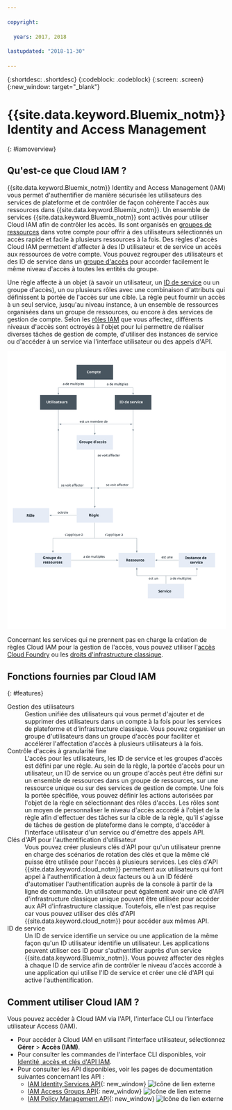 ```yaml
---

copyright:

  years: 2017, 2018

lastupdated: "2018-11-30"

---
```


{:shortdesc: .shortdesc}
{:codeblock: .codeblock}
{:screen: .screen}
{:new_window: target="_blank"}

# {{site.data.keyword.Bluemix_notm}} Identity and Access Management
{: #iamoverview}

## Qu'est-ce que Cloud IAM ?

{{site.data.keyword.Bluemix_notm}} Identity and Access Management (IAM) vous permet d'authentifier de manière sécurisée les utilisateurs des services de plateforme et de contrôler de façon cohérente l'accès aux ressources dans {{site.data.keyword.Bluemix_notm}}. Un ensemble de services {{site.data.keyword.Bluemix_notm}} sont activés pour utiliser Cloud IAM afin de contrôler les accès. Ils sont organisés en [groupes de ressources](/docs/account/resourcegroups.html) dans votre compte pour offrir à des utilisateurs sélectionnés un accès rapide et facile à plusieurs ressources à la fois. Des règles d'accès Cloud IAM permettent d'affecter à des ID utilisateur et de service un accès aux ressources de votre compte. Vous pouvez regrouper des utilisateurs et des ID de service dans un [groupe d'accès](/docs/iam/groups.html) pour accorder facilement le même niveau d'accès à toutes les entités du groupe.

Une règle affecte à un objet (à savoir un utilisateur, un [ID de service](/docs/iam/serviceid.html#serviceids) ou un groupe d'accès), un ou plusieurs rôles avec une combinaison d'attributs qui définissent la portée de l'accès sur une cible. La règle peut fournir un accès à un seul service, jusqu'au niveau instance, à un ensemble de ressources organisées dans un groupe de ressources, ou encore à des services de gestion de compte. Selon les [rôles IAM](/docs/iam/users_roles.html#iamusermanrol) que vous affectez, différents niveaux d'accès sont octroyés à l'objet pour lui permettre de réaliser diverses tâches de gestion de compte, d'utiliser des instances de service ou d'accéder à un service via l'interface utilisateur ou des appels d'API.


![IAM pour le contrôle d'accès dans un compte](images/iam-diagram.svg "Fonctionnement de la gestion des accès dans un compte à l'aide d'IAM")

Concernant les services qui ne prennent pas en charge la création de règles Cloud IAM pour la gestion de l'accès, vous pouvez utiliser l'[accès Cloud Foundry](/docs/iam/cfaccess.html#cfaccess) ou les [droits d'infrastructure classique](/docs/iam/infrastructureaccess.html#infrapermission).


## Fonctions fournies par Cloud IAM
{: #features}

<dl>
<dt>Gestion des utilisateurs</dt>
<dd>Gestion unifiée des utilisateurs qui vous permet d'ajouter et de supprimer des utilisateurs dans un compte à la fois pour les services de plateforme et d'infrastructure classique. Vous pouvez organiser un groupe d'utilisateurs dans un groupe d'accès pour faciliter et accélérer l'affectation d'accès à plusieurs utilisateurs à la fois.</dd>
<dt>Contrôle d'accès à granularité fine</dt>
<dd>L'accès pour les utilisateurs, les ID de service et les groupes d'accès est défini par une règle. Au sein de la règle, la portée d'accès pour un utilisateur, un ID de service ou un groupe d'accès peut être défini sur un ensemble de ressources dans un groupe de ressources, sur une ressource unique ou sur des services de gestion de compte. Une fois la portée spécifiée, vous pouvez définir les actions autorisées par l'objet de la règle en sélectionnant des rôles d'accès. Les rôles sont un moyen de personnaliser le niveau d'accès accordé à l'objet de la règle afin d'effectuer des tâches sur la cible de la règle, qu'il s'agisse de tâches de gestion de plateforme dans le compte, d'accéder à l'interface utilisateur d'un service ou d'émettre des appels API.</dd>
<dt>Clés d'API pour l'authentification d'utilisateur</dt>
<dd>Vous pouvez créer plusieurs clés d'API pour qu'un utilisateur prenne en charge des scénarios de rotation des clés et que la même clé puisse être utilisée pour l'accès à plusieurs services. Les clés d'API {{site.data.keyword.cloud_notm}} permettent aux utilisateurs qui font appel à l'authentification à deux facteurs ou à un ID fédéré d'automatiser l'authentification auprès de la console à partir de la ligne de commande. Un utilisateur peut également avoir une clé d'API d'infrastructure classique unique pouvant être utilisée pour accéder aux API d'infrastructure classique. Toutefois, elle n'est pas requise car vous pouvez utiliser des clés d'API {{site.data.keyword.cloud_notm}} pour accéder aux mêmes API.</dd>
<dt>ID de service</dt>
<dd>Un ID de service identifie un service ou une application de la même façon qu'un ID utilisateur identifie un utilisateur. Les applications peuvent utiliser ces ID pour s'authentifier auprès d'un service {{site.data.keyword.Bluemix_notm}}. Vous pouvez affecter des règles à chaque ID de service afin de contrôler le niveau d'accès accordé à une application qui utilise l'ID de service et créer une clé d'API qui active l'authentification.</dd>
</dl>


## Comment utiliser Cloud IAM ?

Vous pouvez accéder à Cloud IAM via l'API, l'interface CLI ou l'interface utilisateur Access (IAM).

* Pour accéder à Cloud IAM en utilisant l'interface utilisateur, sélectionnez **Gérer** &gt; **Accès (IAM)**.
* Pour consulter les commandes de l'interface CLI disponibles, voir [Identité, accès et clés d'API IAM](/docs/cli/reference/ibmcloud/cli_api_policy.html#ibmcloud_commands_iam).
* Pour consulter les API disponibles, voir les pages de documentation suivantes concernant les API :
    * [IAM Identity Services API](https://{DomainName}/apidocs/iam-identity-token-api){: new_window} ![Icône de lien externe](../icons/launch-glyph.svg "Icône de lien externe")
    * [IAM Access Groups API](https://{DomainName}/apidocs/iam-access-groups){: new_window} ![Icône de lien externe](../icons/launch-glyph.svg "Icône de lien externe")
    * [IAM Policy Management API](https://{DomainName}/apidocs/iam-policy-management){: new_window} ![Icône de lien externe](../icons/launch-glyph.svg "Icône de lien externe")
